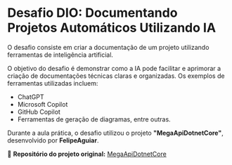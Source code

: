 # Desafio DIO: Documentando Projetos Automáticos Utilizando IA

O desafio consiste em criar a documentação de um projeto utilizando ferramentas de inteligência artificial.  

O objetivo do desafio é demonstrar como a IA pode facilitar e aprimorar a criação de documentações técnicas claras e organizadas. 
Os exemplos de ferramentas utilizadas incluem:  
- ChatGPT  
- Microsoft Copilot  
- GitHub Copilot  
- Ferramentas de geração de diagramas, entre outras.  

Durante a aula prática, o desafio utilizou o projeto **"MegaApiDotnetCore"**, desenvolvido por **FelipeAguiar**.  

🔗 **Repositório do projeto original:** [MegaApiDotnetCore](https://github.com/felipeAguiarCode/MegaApiDotnetCore)
